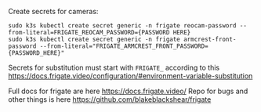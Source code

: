 Create secrets for cameras:
```
sudo k3s kubectl create secret generic -n frigate reocam-password --from-literal=FRIGATE_REOCAM_PASSWORD={PASSWORD HERE}
sudo k3s kubectl create secret generic -n frigate armcrest-front-password --from-literal="FRIGATE_ARMCREST_FRONT_PASSWORD={PASSWORD_HERE}"
```

Secrets for substitution must start with `FRIGATE_` according to this https://docs.frigate.video/configuration/#environment-variable-substitution

Full docs for frigate are here https://docs.frigate.video/
Repo for bugs and other things is here https://github.com/blakeblackshear/frigate